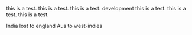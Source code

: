 this is a test.
this is a test.
this is a test.
development
this is a test.
this is a test.
this is a test.

India lost to england
Aus to west-indies

